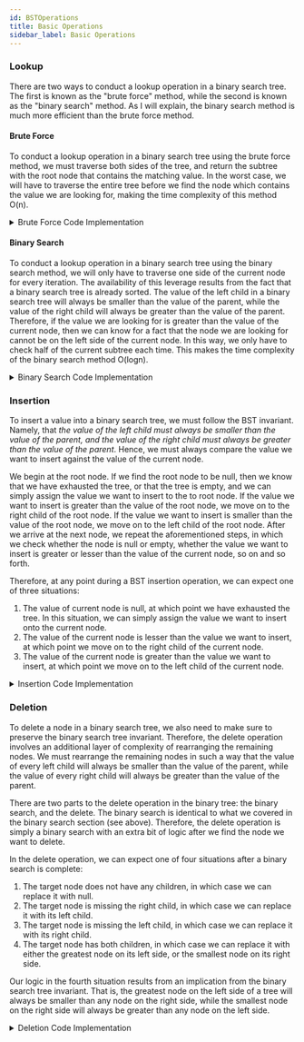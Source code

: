 ```yaml
---
id: BSTOperations
title: Basic Operations
sidebar_label: Basic Operations
---
```


### Lookup
There are two ways to conduct a lookup operation in a binary search tree. The first is known as the "brute force" method, while the second is known as the "binary search" method. As I will explain, the binary search method is much more efficient than the brute force method. 

#### Brute Force 
To conduct a lookup operation in a binary search tree using the brute force method, we must traverse both sides of the tree, and return the subtree with the root node that contains the matching value. In the worst case, we will have to traverse the entire tree before we find the node which contains the value we are looking for, making the time complexity of this method O(n).

<details>
<summary>Brute Force Code Implementation</summary>

```javascript
// definition for a binary tree node
// function TreeNode(value, left, right) {
//     this.value = value === undefined ? 0 : value;
//     this.left = left === undefined ? null : left;
//     this.right = right === undefined ? null : right;
// }

const lookup = (node, target) => {
    if (node === null) return null
    if (node.value === target) return node;
    return lookup(node.left, target) || lookup(node.right, target);
}
```

</details>

#### Binary Search
To conduct a lookup operation in a binary search tree using the binary search method, we will only have to traverse one side of the current node for every iteration. The availability of this leverage results from the fact that a binary search tree is already sorted. The value of the left child in a binary search tree will always be smaller than the value of the parent, while the value of the right child will always be greater than the value of the parent. Therefore, if the value we are looking for is greater than the value of the current node, then we can know for a fact that the node we are looking for cannot be on the left side of the current node. In this way, we only have to check half of the current subtree each time. This makes the time complexity of the binary search method O(logn). 

<details>
<summary>Binary Search Code Implementation</summary>

```javascript
// definition for a binary tree node
// function TreeNode(value, left, right) {
//     this.value = value === undefined ? 0 : value;
//     this.left = left === undefined ? null : left;
//     this.right = right === undefined ? null : right;
// }

const lookup = (node, target) => {
    /* return null when we have exhausted the binary search tree 
    and have not found a node with the target value */
    if (node === null) return null; 
    if (node.value === target) {
        return node;
    } else if (node.value < target) {
        return lookup(node.right, target);
    } else if (node.value > target) {
        return lookup(node.left, target);
    }
}
```

</details>

### Insertion
To insert a value into a binary search tree, we must follow the BST invariant. Namely, that *the value of the left child must always be smaller than the value of the parent, and the value of the right child must always be greater than the value of the parent*. Hence, we must always compare the value we want to insert against the value of the current node. 

We begin at the root node. If we find the root node to be null, then we know that we have exhausted the tree, or that the tree is empty, and we can simply assign the value we want to insert to the to root node. If the value we want to insert is greater than the value of the root node, we move on to the right child of the root node. If the value we want to insert is smaller than the value of the root node, we move on to the left child of the root node. After we arrive at the next node, we repeat the aforementioned steps, in which we check whether the node is null or empty, whether the value we want to insert is greater or lesser than the value of the current node, so on and so forth. 

Therefore, at any point during a BST insertion operation, we can expect one of three situations: 
1. The value of current node is null, at which point we have exhausted the tree. In this situation, we can simply assign the value we want to insert onto the current node.
2. The value of the current node is lesser than the value we want to insert, at which point we move on to the right child of the current node.
3. The value of the current node is greater than the value we want to insert, at which point we move on to the left child of the current node. 

<details>
<summary>Insertion Code Implementation</summary>

```javascript
// definition for a binary tree node
// function TreeNode(value, left, right) {
//     this.value = value === undefined ? 0 : value;
//     this.left = left === undefined ? null : left;
//     this.right = right === undefined ? null : right;
// }

const insertNode = (node, target) => {
    if (node === null) return new TreeNode(target); //situation #1
    if (node.value < target) { //situation #2
        node.right = insertNode(node.right, target);
    } else if (node.value > target) { // situation # 3
        node.left = insertNode(node.left, target);
    }

    return node;
}
```

</details>

### Deletion
To delete a node in a binary search tree, we also need to make sure to preserve the binary search tree invariant. Therefore, the delete operation involves an additional layer of complexity of rearranging the remaining nodes. We must rearrange the remaining nodes in such a way that the value of every left child will always be smaller than the value of the parent, while the value of every right child will always be greater than the value of the parent.

There are two parts to the delete operation in the binary tree: the binary search, and the delete. The binary search is identical to what we covered in the binary search section (see above). Therefore, the delete operation is simply a binary search with an extra bit of logic after we find the node we want to delete. 

In the delete operation, we can expect one of four situations after a binary search is complete:
1. The target node does not have any children, in which case we can replace it with null.
2. The target node is missing the right child, in which case we can replace it with its left child. 
3. The target node is missing the left child, in which case we can replace it with its right child.
4. The target node has both children, in which case we can replace it with either the greatest node on its left side, or the smallest node on its right side. 

Our logic in the fourth situation results from an implication from the binary search tree invariant. That is, the greatest node on the left side of a tree will always be smaller than any node on the right side, while the smallest node on the right side will always be greater than any node on the left side. 

<details>
<summary>Deletion Code Implementation</summary>

```javascript
// definition for a binary tree node
// function TreeNode(value, left, right) {
//     this.value = value === undefined ? 0 : value;
//     this.left = left === undefined ? null : left;
//     this.right = right === undefined ? null : right;
// }

const deleteNode = (node, target) => {
    if (node === null) return null;
    if (node.val === target) {
        //situation 2 & 3
        if (node.left === null) return node.right;
        if (node.right === null) return node.left;
        //situation 1 & 4
        //if target node has no child, the helper function will return null
        let min = getMin(node.right);
        node.val = min.val;
        node.right = deleteNode(node.right, min.val);
    } else if (node.val < target) {
        node.right = deleteNode(node.right, target);
    } else {
        node.left = deleteNode(node.left, target);
    }
    
    return node;
};

//helper function to find the smallest node on the right side
const getMin = (node) => {
    while (node.left !== null) {
        node = node.left;
    }
    return node;
}
```

</details>
